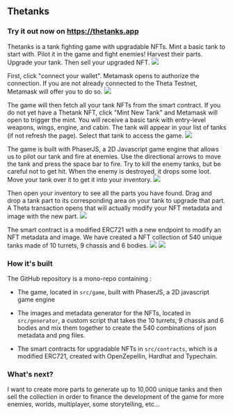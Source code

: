 ## Thetanks

### Try it out now on https://thetanks.app

Thetanks is a tank fighting game with upgradable NFTs. Mint a basic tank to start with. Pilot it in the game and fight enemies! Harvest their parts. Upgrade your tank. Then sell your upgraded NFT.
![](https://thetanks.app/assets/screenshots/present-model.png)

First, click "connect your wallet". Metamask opens to authorize the connection. If you are not already connected to the Theta Testnet, Metamask will offer you to do so.
![](https://thetanks.app/assets/screenshots/connect-wallet-scene.png)

The game will then fetch all your tank NFTs from the smart contract. If you do not yet have a Thetank NFT, click "Mint New Tank" and Metamask will open to trigger the mint. You will receive a basic tank with entry-level weapons, wings, engine, and cabin. The tank will appear in your list of tanks (if not refresh the page). Select that tank to access the game.
![](https://thetanks.app/assets/screenshots/select-tank-scene.png)

The game is built with PhaserJS, a 2D Javascript game engine that allows us to pilot our tank and fire at enemies. Use the directional arrows to move the tank and press the space bar to fire. Try to kill the enemy tanks, but be careful not to get hit. When the enemy is destroyed, it drops some loot. Move your tank over it to get it into your inventory.
![](https://thetanks.app/assets/screenshots/gameplay1.png)

Then open your inventory to see all the parts you have found. Drag and drop a tank part to its corresponding area on your tank to upgrade that part. A Theta transaction opens that will actually modify your NFT metadata and image with the new part.
![](https://thetanks.app/assets/screenshots/inventory-scene.png)

The smart contract is a modified ERC721 with a new endpoint to modify an NFT metadata and image.
We have created a NFT collection of 540 unique tanks made of 10 turrets, 9 chassis and 6 bodies.
![](https://thetanks.app/assets/screenshots/present-parts.png)
![](https://thetanks.app/assets/screenshots/present-possibilities.png)

### How it's built

The GitHub repository is a mono-repo containing :

- The game, located in `src/game`, built with PhaserJS, a 2D javascript game engine

- The images and metadata generator for the NFTs, located in `src/generator`, a custom script that takes the 10 turrets, 9 chassis and 6 bodies and mix them together to create the 540 combinations of json metadata and png files.

- The smart contracts for upgradable NFTs in `src/contracts`, which is a modified ERC721, created with OpenZepellin, Hardhat and Typechain.

### What's next?

I want to create more parts to generate up to 10,000 unique tanks and then sell the collection in order to finance the development of the game for more enemies, worlds, multiplayer, some storytelling, etc...
